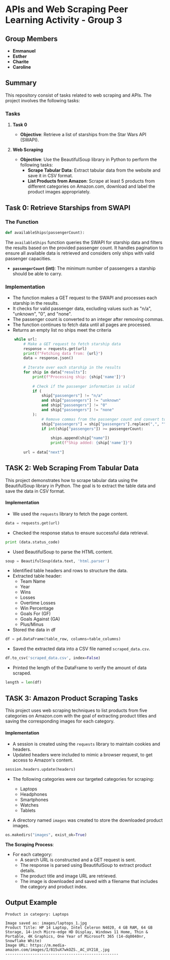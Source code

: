 # APIs and Web Scraping Peer Learning Activity - Group 3

## Group Members
- **Emmanuel**
- **Esther**
- **Charite**
- **Caroline**

## Summary
This repository consist of tasks related to web scraping and  APIs. The project involves the following tasks:

### Tasks
1. **Task 0**
   - **Objective**: Retrieve a list of starships from the Star Wars API (SWAPI).
   
2. **Web Scraping**
   - **Objective**: Use the BeautifulSoup library in Python to perform the following tasks:
     - **Scrape Tabular Data**: Extract tabular data from the website and save it in CSV format.
     - **List Products from Amazon**: Scrape at least 5 products from different categories on Amazon.com, download and label the product images appropriately.



## Task 0: Retrieve Starships from SWAPI

### The Function
```python
def availableShips(passengerCount):
```

The `availableShips` function queries the SWAPI for starship data and filters the results based on the provided passenger count. It handles pagination to ensure all available data is retrieved and considers only ships with valid passenger capacities.

- **`passengerCount` (int)**: The minimum number of passengers a starship should be able to carry.


### Implementation
- The function makes a GET request to the SWAPI and processes each starship in the results.
- It checks for valid passenger data, excluding values such as "n/a", "unknown", "0", and "none".
- The passenger count is converted to an integer after removing commas.
- The function continues to fetch data until all pages are processed.
- Returns an empty list no ships meet the criteria

```python    
    while url:
        # Make a GET request to fetch starship data
        response = requests.get(url)
        print(f"Fetching data from: {url}")
        data = response.json()
        
        # Iterate over each starship in the results
        for ship in data["results"]:
            print(f"Processing ship: {ship['name']}")
            
            # Check if the passenger information is valid
            if (
                ship["passengers"] != "n/a"
                and ship["passengers"] != "unknown"
                and ship["passengers"] != "0"
                and ship["passengers"] != "none"
            ):
                # Remove commas from the passenger count and convert to an integer
                ship["passengers"] = ship["passengers"].replace(",", "")
                if int(ship["passengers"]) >= passengerCount:
                   
                    ships.append(ship["name"])
                    print(f"Ship added: {ship['name']}")
        
        url = data["next"]

```

## TASK 2: Web Scraping From Tabular Data
This project demonstrates how to scrape tabular data using the BeautifulSoup library in Python. The goal is to extract the table data and save the data in CSV format.


#### Implementation
   - We used the `requests` library to fetch the page content. 
   ```python
   data = requests.get(url)
   ```
   - Checked the response status to ensure successful data retrieval.
   ```python
   print (data.status_code)
   ```
   - Used BeautifulSoup to parse the HTML content.
   ```python
   soup = BeautifulSoup(data.text, 'html.parser')
   ```
   - Identified table headers and rows to structure the data.
   - Extracted table header:
     - Team Name
     - Year
     - Wins
     - Losses
     - Overtime Losses
     - Win Percentage
     - Goals For (GF)
     - Goals Against (GA)
     - Plus/Minus
   - Stored the data in df
   ```python
   df = pd.DataFrame(table_row, columns=table_columns)
   ```

   - Saved the extracted data into a CSV file named `scraped_data.csv`.
   ```python
   df.to_csv('scraped_data.csv', index=False)
   ```

   - Printed the length of the DataFrame to verify the amount of data scraped.
   ```python
   length = len(df)
   ```




## TASK 3: Amazon Product Scraping Tasks
This project uses web scraping techniques to list products from five categories on Amazon.com with the goal of extracting product titles and saving the corresponding images for each category.

#### Implementation

- A session is created using the `requests` library to maintain cookies and headers.
- Updated headers were included to mimic a browser request, to get access to Amazon's content.
```python
session.headers.update(headers)
```

- The following categories were our targeted categories for scraping:
  - Laptops
  - Headphones
  - Smartphones
  - Watches
  - Tablets

- A directory named `images` was created to store the downloaded product images.
```python
os.makedirs("images", exist_ok=True)
```

**The Scraping Process**:
- For each category:
  - A search URL is constructed and a GET request is sent.
  - The response is parsed using BeautifulSoup to extract product details.
  - The product title and image URL are retrieved.
  - The image is downloaded and saved with a filename that includes the category and product index.


## Output Example
```
Product in category: Laptops

Image saved as: images/laptops_1.jpg
Product Title: HP 14 Laptop, Intel Celeron N4020, 4 GB RAM, 64 GB Storage, 14-inch Micro-edge HD Display, Windows 11 Home, Thin & Portable, 4K Graphics, One Year of Microsoft 365 (14-dq0040nr, Snowflake White)
Image URL: https://m.media-amazon.com/images/I/815uX7wkOZS._AC_UY218_.jpg
--------------------------------------------------
```

